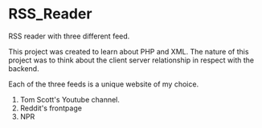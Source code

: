# RSS_Reader
RSS reader with three different feed.

This project was created to learn about PHP and XML.
The nature of this project was to think about the client server relationship in respect with the backend.

Each of the three feeds is a unique website of my choice. 
1. Tom Scott's Youtube channel.
2. Reddit's frontpage
3. NPR 
